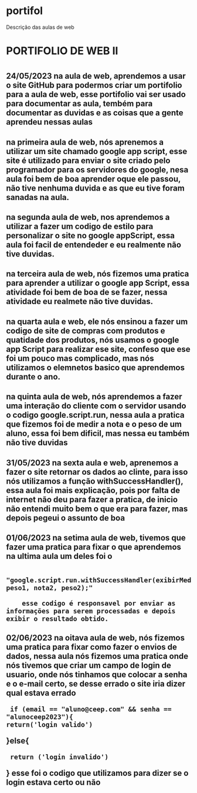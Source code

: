 # portifol
Descrição das aulas de web

<h1> PORTIFOLIO DE WEB II <h1>
  
  <h2>24/05/2023 na aula de web, aprendemos a usar o site GitHub para podermos criar um portifolio para a aula de web, esse portifolio vai ser usado para documentar as aula, tembém para documentar as duvidas e as coisas que a gente aprendeu nessas aulas <h2>
    <h2> na primeira aula de web, nós aprenemos a utilizar um site chamado google app script, esse site é utilizado para enviar o site criado pelo programador para os servidores do google, nesa aula foi bem de boa aprender oque ele passou, não tive nenhuma duvida e as que eu tive foram sanadas na aula. <h2>
      <h2> na segunda aula de web, nos aprendemos a utilizar a fazer um codigo de estilo para personalizar o site no google appScript, essa aula foi facil de entendeder e eu realmente não tive duvidas. <h2>
      <h2> na terceira aula de web, nós fizemos uma pratica para aprender a utilizar o google app Script, essa atividade foi bem de boa de se fazer, nessa atividade eu realmete não tive duvidas. <h2>
    <h2> na quarta aula e web, ele nós ensinou a fazer um codigo de site de compras com produtos e quatidade dos produtos, nós usamos o google app Script para realizar ese site, confeso que ese foi um pouco mas complicado, mas nós utilizamos o elemnetos basico que aprendemos durante o ano. <h2>
    <h2> na quinta aula de web, nós aprendemos a fazer uma interação do cliente com o servidor usando o codigo google.script.run, nessa aula a pratica que fizemos foi de medir a nota e o peso de um aluno, essa foi bem dificil, mas nessa eu também não tive duvidas<h2>
     <h2> 31/05/2023 na sexta aula e web, aprenemos a fazer o site retornar os dados ao clinte, para isso nós utilizamos a função withSuccessHandler(), essa aula foi mais explicação, pois por falta de internet não deu para fazer a pratica, de inicio não entendi muito bem o que era para fazer, mas depois pegeui o assunto de boa <h2>
       <h2>  01/06/2023 na setima aula de web, tivemos que fazer uma pratica para fixar o que aprendemos na ultima aula um deles foi o
         
         "google.script.run.withSuccessHandler(exibirMedia).calcularMedia(nota1, peso1, nota2, peso2);"
         
        esse codigo é responsavel por enviar as informações para serem processadas e depois exibir o resultado obtido.
      
   <h2> 02/06/2023 na oitava aula de web, nós fizemos uma pratica para fixar como fazer o envios de dados, nessa aula nós fizemos uma pratica onde nós tivemos que criar um campo de login de usuario, onde nós tinhamos que colocar a senha e o e-mail certo, se desse errado o site iria dizer qual estava errado 
     
     if (email == "aluno@ceep.com" && senha == "alunoceep2023"){
    return('login valido')
     
  }else{
     
     return ('login invalido')
     
  }
    esse foi o codigo que utilizamos para dizer se o login estava certo ou não <h2>
  
